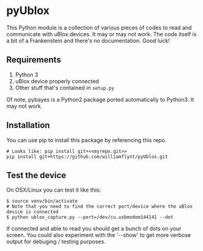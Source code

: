 # pyUblox

This Python module is a collection of various pieces of codes to read and communicate with uBlox devices.
It may or may not work. The code itself is a bit of a Frankenstein and there's no documentation. Good luck!


## Requirements

1. Python 3
2. uBlox device properly connected
3. Other stuff that's contained in `setup.py`

Of note, pybayes is a Python2 package ported automatically to Python3. It may not work.


## Installation

You can use pip to install this package by referencing this repo.
~~~
# Looks like: pip install git+<<myrepo.git>>
pip install git+https://github.com/williamflynt/pyUblox.git
~~~


## Test the device

On OSX/Linux you can test it like this:
```
$ source venv/bin/activate
# Note that you need to find the correct port/device where the uBlox device is connected
$ python ublox_capture.py --port=/dev/cu.usbmodem144141 --dot
```

If connected and able to read you should get a bunch of dots on your screen. You could also experiment with the '--show' to get more verbose output for debuging / testing purposes.

